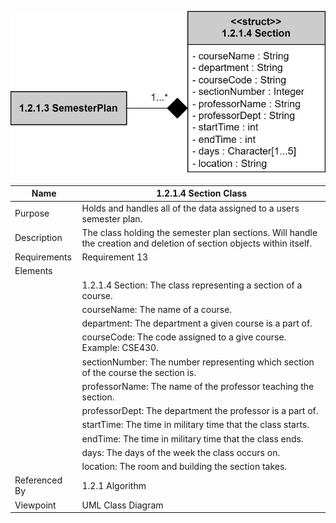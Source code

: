 ![Section Class Diagram](TeamTwoFiles/1.2.1.4SectionClassDiagram.svg)

| Name | 1.2.1.4 Section Class |
| ----------- | ----------- |
| Purpose | Holds and handles all of the data assigned to a users semester plan. |
| Description | The class holding the semester plan sections. Will handle the creation and deletion of section objects within itself.|
| Requirements | Requirement 13 |
| Elements |
| | 1.2.1.4 Section: The class representing a section of a course. |
| | courseName: The name of a course. |
| | department: The department a given course is a part of.
| | courseCode: The code assigned to a give course. Example: CSE430. |
| | sectionNumber: The number representing which section of the course the section is.
| | professorName: The name of the professor teaching the section.
| | professorDept: The department the professor is a part of. |
| | startTime: The time in military time that the class starts. |
| | endTime: The time in military time that the class ends. |
| | days: The days of the week the class occurs on. |
| | location: The room and building the section takes. |
| Referenced By | 1.2.1 Algorithm |
| Viewpoint | UML Class Diagram|
